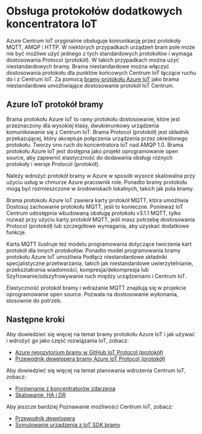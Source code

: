 <properties
   pageTitle="Azure bramy protokołu IoT | Microsoft Azure"
   description="Informacje dotyczące używania bramy protokołu Azure IoT rozszerzenie możliwości i obsługi protokołu Centrum IoT Azure."
   services="iot-hub"
   documentationCenter=""
   authors="kdotchkoff"
   manager="timlt"
   editor=""/>

<tags
   ms.service="iot-hub"
   ms.devlang="na"
   ms.topic="article"
   ms.tgt_pltfrm="na"
   ms.workload="na"
   ms.date="08/23/2016"
   ms.author="kdotchko"/>

# <a name="supporting-additional-protocols-for-iot-hub"></a>Obsługa protokołów dodatkowych koncentratora IoT

Azure Centrum IoT oryginalnie obsługuje komunikację przez protokoły MQTT, AMQP i HTTP. W niektórych przypadkach urządzeń bram pole może nie być możliwe użyć jednego z tych standardowych protokołów i wymaga dostosowania Protocol (protokół). W takich przypadkach można użyć niestandardowych bramy. Brama niestandardowe można włączyć dostosowania protokołu dla punktów końcowych Centrum IoT łączące ruchu do i z Centrum IoT. Za pomocą [bramy protokołu Azure IoT](https://github.com/Azure/azure-iot-protocol-gateway/blob/master/README.md) jako brama niestandardowe umożliwiające dostosowanie protokół IoT Centrum.

## <a name="azure-iot-protocol-gateway"></a>Azure IoT protokół bramy

Brama protokołu Azure IoT to ramy protokołu dostosowanie, które jest przeznaczony dla wysokiej klasy, dwukierunkowy urządzenia komunikowanie się z Centrum IoT. Brama Protocol (protokół) jest składnik przekazującej, który akceptuje połączenia urządzenia przez określonego protokołu. Tworzy ono ruch do koncentratora IoT nad AMQP 1.0. Brama protokołu Azure IoT jest dostępna jako projekt oprogramowanie open source, aby zapewnić elastyczność do dodawania obsługi różnych protokoły i wersje Protocol (protokół).

Należy wdrożyć protokół bramy w Azure w sposób wysoce skalowalna przy użyciu usług w chmurze Azure pracownik role. Ponadto bramy protokołu mogą być rozmieszczone w środowiskach lokalnych, takich jak pola bramy.

Brama protokołu Azure IoT zawiera karty protokół MQTT, która umożliwia Dostosuj zachowanie protokołu MQTT, jeśli to konieczne. Ponieważ IoT Centrum udostępnia wbudowaną obsługę protokołu v3.1.1 MQTT, tylko rozważ przy użyciu karty protokół MQTT, jeśli masz potrzebę dostosowania Protocol (protokół) lub szczegółowe wymagania, aby uzyskać dodatkowe funkcje.

Karta MQTT ilustruje też modelu programowania dotyczące tworzenia kart protokół dla innych protokołów. Ponadto model programowania bramy protokołu Azure IoT umożliwia Podłącz niestandardowe składniki specjalistyczne przetwarzania, takich jak niestandardowe uwierzytelnianie, przekształcenia wiadomości, kompresja/dekompresja lub Szyfrowanie/odszyfrowywanie ruch między urządzeniami i Centrum IoT.

Elastyczność protokół bramy i wdrażanie MQTT znajdują się w projekcie oprogramowanie open source. Pozwala na dostosowanie wykonania, stosownie do potrzeb.

## <a name="next-steps"></a>Następne kroki

Aby dowiedzieć się więcej na temat bramy protokołu Azure IoT i jak używać i wdrożyć go jako część rozwiązania IoT, zobacz:

* [Azure repozytorium bramy w GitHub IoT Protocol (protokół)](https://github.com/Azure/azure-iot-protocol-gateway/blob/master/README.md)
* [Przewodnik dewelopera bramy Azure IoT Protocol (protokół)](https://github.com/Azure/azure-iot-protocol-gateway/blob/master/docs/DeveloperGuide.md)

Aby dowiedzieć się więcej na temat planowania wdrożenia Centrum IoT, zobacz:

- [Porównanie z koncentratorów zdarzenia][lnk-compare]
- [Skalowanie, HA i DR][lnk-scaling]

Aby jeszcze bardziej Poznawanie możliwości Centrum IoT, zobacz:

- [Przewodnik dewelopera][lnk-devguide]
- [Symulowanie urządzenia z IoT SDK bramy][lnk-gateway]

[lnk-compare]: iot-hub-compare-event-hubs.md
[lnk-scaling]: iot-hub-scaling.md
[lnk-devguide]: iot-hub-devguide.md
[lnk-gateway]: iot-hub-linux-gateway-sdk-simulated-device.md

